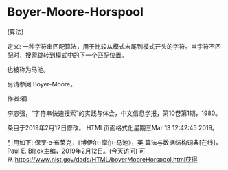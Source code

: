 # Boyer-Moore-Horspool


(算法)



定义:
一种字符串匹配算法，用于比较从模式末尾到模式开头的字符。当字符不匹配时，搜索跳转到模式中的下一个匹配位置。



也被称为马池。



另请参阅
Boyer-Moore。


作者:钢


李志强，“字符串快速搜索”的实践与体会，中文信息学报，第10卷第1期，1980。








条目于2019年2月12日修改。
HTML页面格式化星期三Mar 13 12:42:45 2019。



引用如下:
保罗·e·布莱克，《博伊尔-摩尔-马池》，英
算法与数据结构词典[在线]，Paul E. Black主编，2019年2月12日。(今天访问)
可从:https://www.nist.gov/dads/HTML/boyerMooreHorspool.html获得